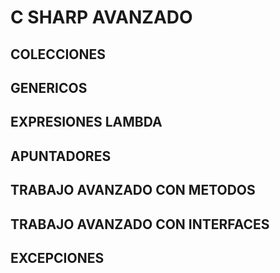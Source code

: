 # C SHARP AVANZADO

## COLECCIONES
## GENERICOS
## EXPRESIONES LAMBDA
## APUNTADORES
## TRABAJO AVANZADO CON METODOS
## TRABAJO AVANZADO CON INTERFACES
## EXCEPCIONES